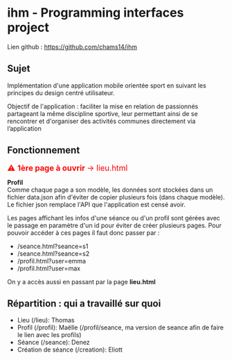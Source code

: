 # ihm - Programming interfaces project

Lien github : https://github.com/chams14/ihm 

## Sujet
Implémentation d'une application mobile orientée sport en suivant les principes du design centré utilisateur.

Objectif de l'application : faciliter la mise en relation de passionnés partageant la même discipline sportive, leur permettant ainsi de se rencontrer et d'organiser des activités communes directement via l’application

## Fonctionnement 
<span style="font-size: 18px; color: red;">⚠️ <strong>1ère page à ouvrir </strong> → lieu.html</span>

<strong>Profil</strong><br>
Comme chaque page a son modèle, les données sont stockées dans un fichier data.json afin d'éviter de copier plusieurs fois (dans chaque modèle).
Le fichier json remplace l'API que l'application est censé avoir.

Les pages affichant les infos d'une séance ou d'un profil sont gérées avec le passage en paramètre d'un id pour éviter de créer plusieurs pages. Pour pouvoir accéder à ces pages il faut donc passer par :
- /seance.html?seance=s1
- /seance.html?seance=s2
- /profil.html?user=emma
- /profil.html?user=max

On y a accès aussi en passant par la page **lieu.html**

## Répartition : qui a travaillé sur quoi
- Lieu (/lieu): Thomas
- Profil (/profil): Maëlle (/profil/seance, ma version de seance afin de faire le lien avec les profils)
- Séance (/seance): Denez
- Création de séance (/creation): Eliott

